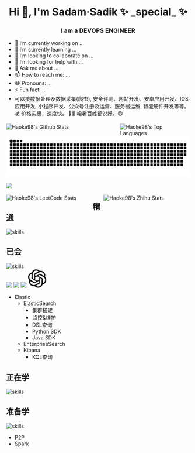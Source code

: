
<h1 align="center">Hi 👋, I'm Sadam·Sadik ✨ _special_ ✨ </h1>
<h3 align="center">I am a DEVOPS ENGINEER</h3>
<!---<img align="right" alt="Coding" width="400" src="https://media.giphy.com/media/qgQUggAC3Pfv687qPC/giphy.gif"><br />--->

- 🔭 I’m currently working on ...
- 🌱 I’m currently learning ...
- 👯 I’m looking to collaborate on ...
- 🤔 I’m looking for help with ...
- 💬 Ask me about ...
- 📫 How to reach me: ...
- 😄 Pronouns: ...
- ⚡ Fun fact: ...
- 可以接数据处理及数据采集(爬虫), 安全评测、网站开发、安卓应用开发、IOS应用开发, 小程序开发、公众号注册及运营、服务器运维, 智能硬件开发等等。 💰 价格实惠，速度快。 👨🏻 咱老百姓都说好。😄 
<div width="100%">
  <img align="left" alt="Haoke98's Github Stats" src="https://github-readme-stats.vercel.app/api?username=Haoke98&show_icons=true&include_all_commits=true&count_private=true&theme=tokyonight&hide_border=true" width="56%"/>
  <img align="right" alt="Haoke98's Top Languages" src="https://github-readme-stats.vercel.app/api/top-langs/?username=Haoke98&langs_count=20&layout=compact&count_private=true&theme=tokyonight&hide_border=true" width="38%"/>
</div>

![github contribution grid snake animation](https://raw.githubusercontent.com/Haoke98/Haoke98/main/github-contribution-grid-snake-sissa.svg#gh-dark-mode-only)

![](https://github-profile-trophy.vercel.app/?username=Haoke98&column=9&margin-w=15&margin-h=15&theme=tokyonight)

<div width="100%">
  <img align="left" src="https://stats.justsong.cn/api/github?username=Haoke98&theme=blue-green" alt="Haoke98's LeetCode Stats" width="47%" />
  <img align="right" src="https://stats.justsong.cn/api/csdn?id=weixin_43066097&theme=blue-green" alt="Haoke98's Zhihu Stats" width="47%" /> 
</div>


## 精通
![skills](https://skillicons.dev/icons?i=py,django,flask,fastapi,selenium,threejs,vue)

## 已会
![skills](https://skillicons.dev/icons?i=c,cpp,cs,dotnet,go,pytorch,tensorflow,regex,html,css,js,ts,jquery,bootstrap,nextjs,electron,webpack,vite,nodejs,express,java,spring,rabbitmq,maven,gradle,php,md,latex,svg,matlab,qt,unity,cmake,raspberrypi,arduino,git,linux,bsd,nginx,docker,hibernate,mysql,postgresql,sqlite,mongodb,redis,bash,powershell,vim,eclipse,visualstudio,vscode,idea,androidstudio,postman,ps,autocad,cloudflare,azure,github,githubactions,gitlab,stackoverflow)
<br/>
<a href="https://qdrant.tech/"><img width="10%" src="https://github.com/qdrant/qdrant/raw/master/docs/logo.svg"></a>
<a href="https://huggingface.co/"><img width="10%" src="https://huggingface.co/front/assets/huggingface_logo-noborder.svg"></a>
<a href="https://vitepress.dev/"><img width="10%" src="https://vitepress.dev/vitepress-logo-mini.svg"></a>
<a href="https://platform.openai.com"><img width="10%" src="openai.svg"></a>
* Elastic
  * ElasticSearch
    * 集群搭建
    * 监控&维护
    * DSL查询
    * Python SDK
    * Java SDK
  * EnterpriseSearch
  * Kibana
    * KQL查询


## 正在学
![skills](https://skillicons.dev/icons?i=graphql)

## 准备学

![skills](https://skillicons.dev/icons?i=swift,rust,kotlin,flutter,dart,zig,scala,kafka,perl,ruby,lua,babel,coffeescript,aiscript,tauri,react,atom,sass,windicss,d3,wordpress,unreal,blender,figma,pr,ai,ae,ipfs,kubernetes,dynamodb,openstack,appwrite,vercel)
* P2P
* Spark
